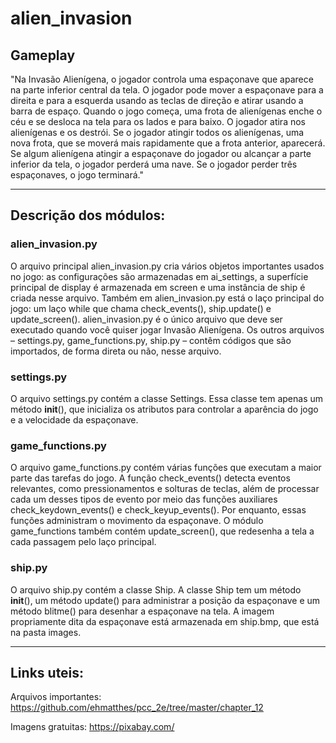# alien_invasion

## Gameplay
"Na Invasão Alienígena, o jogador controla uma espaçonave que aparece na parte inferior central da tela. O jogador pode mover a espaçonave para a direita e para a esquerda usando as teclas de direção e atirar usando a barra de espaço. Quando o jogo começa, uma frota de alienígenas enche o céu e se desloca na tela para os lados e para baixo. O jogador atira nos alienígenas e os destrói. Se o jogador atingir todos os alienígenas, uma nova frota, que se moverá mais rapidamente que a frota anterior, aparecerá. Se algum alienígena
atingir a espaçonave do jogador ou alcançar a parte inferior da tela, o jogador perderá uma nave. Se o jogador perder três espaçonaves, o
jogo terminará."

--- 
## Descrição dos módulos:

### __alien_invasion.py__
O arquivo principal alien_invasion.py cria vários objetos importantes
usados no jogo: as configurações são armazenadas em ai_settings, a
superfície principal de display é armazenada em screen e uma instância de
ship é criada nesse arquivo. Também em alien_invasion.py está o laço
principal do jogo: um laço while que chama check_events(), ship.update() e
update_screen().
alien_invasion.py é o único arquivo que deve ser executado quando você
quiser jogar Invasão Alienígena. Os outros arquivos – settings.py,
game_functions.py, ship.py – contêm códigos que são importados, de forma
direta ou não, nesse arquivo.

### __settings.py__
O arquivo settings.py contém a classe Settings. Essa classe tem apenas um
método __init__(), que inicializa os atributos para controlar a aparência do
jogo e a velocidade da espaçonave.

### __game_functions.py__
O arquivo game_functions.py contém várias funções que executam a maior
parte das tarefas do jogo. A função check_events() detecta eventos
relevantes, como pressionamentos e solturas de teclas, além de processar
cada um desses tipos de evento por meio das funções auxiliares
check_keydown_events() e check_keyup_events(). Por enquanto, essas funções
administram o movimento da espaçonave. O módulo game_functions
também contém update_screen(), que redesenha a tela a cada passagem
pelo laço principal.

### __ship.py__
O arquivo ship.py contém a classe Ship. A classe Ship tem um método
__init__(), um método update() para administrar a posição da espaçonave
e um método blitme() para desenhar a espaçonave na tela. A imagem
propriamente dita da espaçonave está armazenada em ship.bmp, que está
na pasta images.

--- 
## Links uteis:
Arquivos importantes: 
https://github.com/ehmatthes/pcc_2e/tree/master/chapter_12

Imagens gratuitas:
https://pixabay.com/